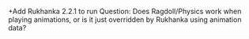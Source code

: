 +Add Rukhanka 2.2.1 to run
Question:
 Does Ragdoll/Physics work when playing animations, or is it just overridden by Rukhanka using animation data?

